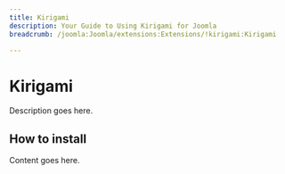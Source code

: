 ```yaml
---
title: Kirigami
description: Your Guide to Using Kirigami for Joomla
breadcrumb: /joomla:Joomla/extensions:Extensions/!kirigami:Kirigami

---
```


Kirigami
======
Description goes here.


How to install
--------------
Content goes here.